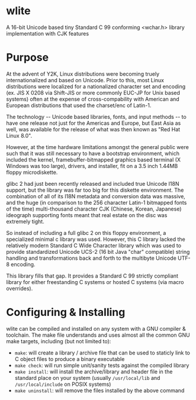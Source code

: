 # wlite
A 16-bit Unicode based tiny Standard C 99 conforming &lt;wchar.h> library implementation with CJK features

# Purpose
At the advent of Y2K, Linux distributions were becoming truely internationalized and based on Unicode. Prior to this, most Linux distributions were
localized for a nationalized character set and encoding (ex. JIS X 0208 via Shift-JIS or more commonly EUC-JP for Unix based systems) often at the
expense of cross-compability with American and European distributions that used the charset/enc of Latin-1.

The technology -- Unicode based libraries, fonts, and input methods -- to have one release not just for the Americas and Europe, but East Asia as well,
was available for the release of what was then known as "Red Hat Linux 8.0".

However, at the time hardware limitations amongst the general public were such that it was still necessary to have a bootstrap environment, which
included the kernel, framebuffer-bitmapped graphics based terminal (X Windows was too large), drivers, and installer, fit on a 3.5 inch 1.44MB
floppy microdiskette.

glibc 2 had just been recently released and included true Unicode I18N support, but the library was far too big for this diskette environment. The
combination of all of its I18N metadata and conversion data was massive, and the huge (in comparison to the 256 character Latin-1 bitmapped fonts of
the time) multi-thousand character CJK (Chinese, Korean, Japanese) ideograph supporting fonts meant that real estate on the disc was extremely tight.

So instead of including a full glibc 2 on this floppy environment, a specialized minimal c library was used. However, this C library lacked the
relatively modern Standard C Wide Character library <wchar> which was used to provide standardized Unicode UCS-2 (16 bit Java "char" compatible)
string handling and transformations back and forth to the multibyte Unicode UTF-8 encoding.
  
This library fills that gap. It provides a Standard C 99 strictly compliant library for either freestanding C systems or hosted C systems (via macro overrides).
  
# Configuring & Installing
  
wlite can be compiled and installed on any system with a GNU compiler & toolchain. The make file understands and uses almost all the common
GNU make targets, including (but not limited to):
  
* `make`: will create a library / archive file that can be used to staticly link to C object files to produce a binary executable
* `make check`: will run simple unit/sanity tests against the compiled library
* `make install`: will install the archive/library and header file in the standard place on your system (usually `/usr/local/lib` and `/usr/local/include` on POSIX systems)
* `make uninstall`: will remove the files installed by the above command
